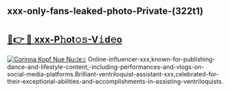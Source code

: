 ## xxx-only-fans​-leaked-photo​-Private-(322t1)


# <h2><a href="https://mediaupload.pro?title=xxx&ref=git">🔗👉 🔴 xxx-P𝚑ot𝚘𝚜-V𝚒d𝚎o</a></h2>

[![Corinna Kopf Nue Nu𝚍e𝚜](https://i.imgur.com/0qMVB7G.gif)](https://mediaupload.pro?title=xxx&ref=git)
Online-influencer-xxx,known-for-publishing-dance-and-lifestyle-content,-including-performances-and-vlogs-on-social-media-platforms.Brilliant-ventriloquist-assistant-xxx,celebrated-for-their-exceptional-abilities-and-accomplishments-in-assisting-ventriloquists.  